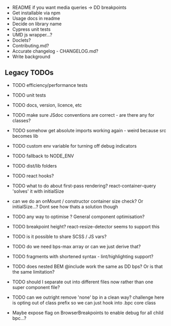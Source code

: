 * README if you want media queries -> DD breakpoints
* Get installable via npm
* Usage docs in readme
* Decide on library name
* Cypress unit tests
* UMD js wrapper...?
* Doclets?
* Contributing.md?
* Accurate changelog - CHANGELOG.md?
* Write background

## Legacy TODOs
- TODO efficiency/performance tests
- TODO unit tests
- TODO docs, version, licence, etc
- TODO make sure JSdoc conventions are correct - are there any for classes?

- TODO somehow get absolute imports working again - weird because src becomes lib
- TODO custom env variable for turning off debug indicators
- TODO fallback to NODE_ENV
- TODO dist/lib folders
- TODO react hooks?
- TODO what to do about first-pass rendering? react-container-query 'solves' it with initialSize
- can we do an onMount / constructor container size check? Or initialSize...? Dont see how thats a solution though
- TODO any way to optimise <Breakpoint/>? General component optimisation?
- TODO breakpoint height? react-resize-detector seems to support this
- TODO is it possible to share SCSS / JS vars?
- TODO do we need bps-max array or can we just derive that?
- TODO fragments with shortened syntax - lint/highlighting support?
- TODO does nested BEM @include work the same as DD bps? Or is that the same limitation?
- TODO should I separate out into different files now rather than one super component file?
- TODO can we outright remove 'none' bp in a clean way? challenge here is opting out of class prefix so we can just hook into .bpc core class
- Maybe expose flag on BrowserBreakpoints to enable debug for all child bpc...?
